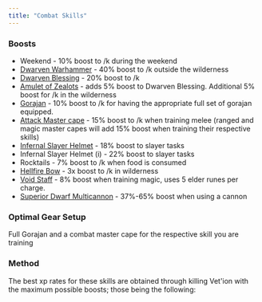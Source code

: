 ```yaml
---
title: "Combat Skills"
---
```


### Boosts

- Weekend - 10% boost to /k during the weekend
- [Dwarven Warhammer](../bso-custom-killables/bosses/king-goldemar.md#loot) - 40% boost to /k outside the wilderness
- [Dwarven Blessing](../custom-items/grandmaster-clues.md#unique-loot-table) - 20% boost to /k
- [Amulet of Zealots](dungeoneering-training/dg-rewards.md#buyable-gear) - adds 5% boost to Dwarven Blessing. Additional 5% boost for /k in the wilderness
- [Gorajan](dungeoneering-training/dg-rewards.md#gorajan-armour) - 10% boost to /k for having the appropriate full set of gorajan equipped.
- [Attack Master cape](../custom-items/equippables/#master-capes) - 15% boost to /k when training melee (ranged and magic master capes will add 15% boost when training their respective skills)
- [Infernal Slayer Helmet](../minigames/emerged-zuk-inferno.md#rewards-all-are-untradeable) - 18% boost to slayer tasks
- Infernal Slayer Helmet (i) - 22% boost to slayer tasks
- Rocktails - 7% boost to /k when food is consumed
- [Hellfire Bow](fletching.md#custom-content-and-boosts) - 3x boost to /k in wilderness
- [Void Staff](../bso-custom-killables/bosses/naxxus.md#loot) - 8% boost when training magic, uses 5 elder runes per charge.
- [Superior Dwarf Multicannon](invention/#inventions) - 37%-65% boost when using a cannon

### Optimal Gear Setup

Full Gorajan and a combat master cape for the respective skill you are training

### Method

The best xp rates for these skills are obtained through killing Vet'ion with the maximum possible boosts; those being the following:

<figure><figcaption></figcaption></figure>
